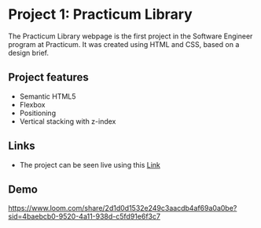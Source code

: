 # Project 1: Practicum Library

The Practicum Library webpage is the first project in the Software Engineer program at Practicum. It was created using HTML and CSS, based on a design brief.


## Project features

- Semantic HTML5
- Flexbox
- Positioning
- Vertical stacking with z-index

## Links

- The project can be seen live using this [Link](https://sheenasli.github.io/se_project_library/)

## Demo

https://www.loom.com/share/2d1d0d1532e249c3aacdb4af69a0a0be?sid=4baebcb0-9520-4a11-938d-c5fd91e6f3c7
